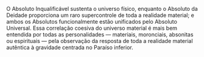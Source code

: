 ﻿O Absoluto Inqualificável sustenta o universo físico, enquanto o Absoluto da Deidade proporciona um raro supercontrole de toda a realidade material; e ambos os Absolutos funcionalmente estão unificados pelo Absoluto Universal. Essa correlação coesiva do universo material é mais bem entendida por todas as personalidades — materiais, moronciais, absonitas ou espirituais — pela observação da resposta de toda a realidade material autêntica à gravidade centrada no Paraíso inferior.